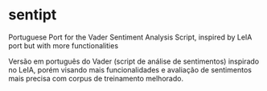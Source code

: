 # sentipt

Portuguese Port for the Vader Sentiment Analysis Script, inspired by LeIA port but with more functionalities

Versão em português do Vader (script de análise de sentimentos) inspirado no LeIA, porém visando mais funcionalidades e avaliação de sentimentos mais precisa com corpus de treinamento melhorado.
